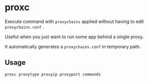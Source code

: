 # proxc
Execute command with `proxychains` applied without having to edit `proxychains.conf` .

Useful when you just want to run some app behind a single proxy.

It automatically generates a `proxychains.conf` in temporary path.

## Usage

    proxc proxytype proxyip proxyport commands
